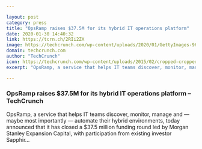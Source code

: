```yaml
---

layout: post
category: press
title: "OpsRamp raises $37.5M for its hybrid IT operations platform"
date: 2020-01-30 14:40:32
link: https://tcrn.ch/2RIi2ZX
image: https://techcrunch.com/wp-content/uploads/2020/01/GettyImages-966826582.jpg?w=674
domain: techcrunch.com
author: "TechCrunch"
icon: https://techcrunch.com/wp-content/uploads/2015/02/cropped-cropped-favicon-gradient.png?w=180
excerpt: "OpsRamp, a service that helps IT teams discover, monitor, manage and — maybe most importantly — automate their hybrid environments, today announced that it has closed a $37.5 million funding round led by Morgan Stanley Expansion Capital, with participation from existing investor Sapphir…"

---
```


### OpsRamp raises $37.5M for its hybrid IT operations platform – TechCrunch

OpsRamp, a service that helps IT teams discover, monitor, manage and — maybe most importantly — automate their hybrid environments, today announced that it has closed a $37.5 million funding round led by Morgan Stanley Expansion Capital, with participation from existing investor Sapphir…